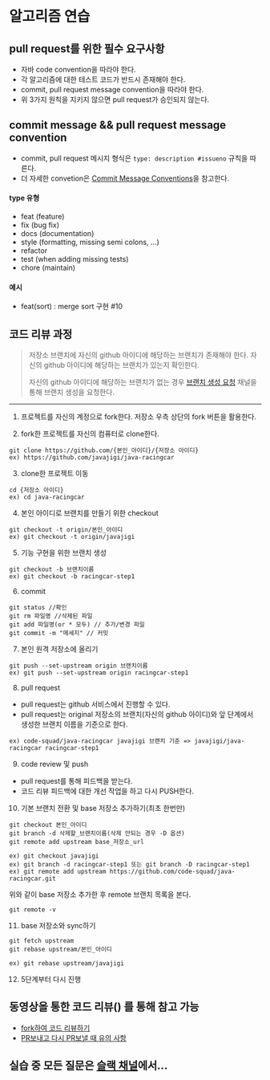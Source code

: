 # 알고리즘 연습
## pull request를 위한 필수 요구사항
* 자바 code convention을 따라야 한다.
* 각 알고리즘에 대한 테스트 코드가 반드시 존재해야 한다.
* commit, pull request message convention을 따라야 한다.
* 위 3가지 원칙을 지키지 않으면 pull request가 승인되지 않는다.

## commit message && pull request message convention
* commit, pull request 메시지 형식은 `type: description #issueno` 규칙을 따른다.
* 더 자세한 convetion은 [Commit Message Conventions](https://gist.github.com/stephenparish/9941e89d80e2bc58a153)을 참고한다.

#### type 유형
* feat (feature)
* fix (bug fix)
* docs (documentation)
* style (formatting, missing semi colons, …)
* refactor
* test (when adding missing tests)
* chore (maintain)

#### 예시
* feat(sort) : merge sort 구현 #10

## 코드 리뷰 과정
> 저장소 브랜치에 자신의 github 아이디에 해당하는 브랜치가 존재해야 한다. 자신의 github 아이디에 해당하는 브랜치가 있는지 확인한다.
>
> 자신의 github 아이디에 해당하는 브랜치가 없는 경우 [브랜치 생성 요청](https://codesquad-members.slack.com/messages/C74HH4RJ8/) 채널을 통해 브랜치 생성을 요청한다.

----
1. 프로젝트를 자신의 계정으로 fork한다. 저장소 우측 상단의 fork 버튼을 활용한다.

2. fork한 프로젝트를 자신의 컴퓨터로 clone한다.
```
git clone https://github.com/{본인_아이디}/{저장소 아이디}
ex) https://github.com/javajigi/java-racingcar
```

3. clone한 프로젝트 이동
```
cd {저장소 아이디}
ex) cd java-racingcar
```

4. 본인 아이디로 브랜치를 만들기 위한 checkout
```
git checkout -t origin/본인_아이디
ex) git checkout -t origin/javajigi
```

5. 기능 구현을 위한 브랜치 생성
```
git checkout -b 브랜치이름
ex) git checkout -b racingcar-step1
```

6. commit
```
git status //확인
git rm 파일명 //삭제된 파일
git add 파일명(or * 모두) // 추가/변경 파일
git commit -m "메세지" // 커밋
```

7. 본인 원격 저장소에 올리기
```
git push --set-upstream origin 브랜치이름
ex) git push --set-upstream origin racingcar-step1
```

8. pull request
* pull request는 github 서비스에서 진행할 수 있다.
* pull request는 original 저장소의 브랜치(자신의 github 아이디)와 앞 단계에서 생성한 브랜치 이름을 기준으로 한다.
```
ex) code-squad/java-racingcar javajigi 브랜치 기준 => javajigi/java-racingcar racingcar-step1
```

9. code review 및 push
* pull request를 통해 피드백을 받는다.
* 코드 리뷰 피드백에 대한 개선 작업을 하고 다시 PUSH한다.

10. 기본 브랜치 전환 및 base 저장소 추가하기(최초 한번만)
```
git checkout 본인_아이디
git branch -d 삭제할_브랜치이름(삭제 안되는 경우 -D 옵션)
git remote add upstream base_저장소_url

ex) git checkout javajigi
ex) git branch -d racingcar-step1 또는 git branch -D racingcar-step1
ex) git remote add upstream https://github.com/code-squad/java-racingcar.git
```

위와 같이 base 저장소 추가한 후 remote 브랜치 목록을 본다.

```
git remote -v
```

11. base 저장소와 sync하기
```
git fetch upstream
git rebase upstream/본인_아이디

ex) git rebase upstream/javajigi
```

12. 5단계부터 다시 진행


## 동영상을 통한 코드 리뷰() 를 통해 참고 가능
* [fork하여 코드 리뷰하기](https://youtu.be/ZSZoaG0PqLg)
* [PR보내고 다시 PR보낼 때 유의 사항](https://youtu.be/CbLNbCUsh5c)

## 실습 중 모든 질문은 [슬랙 채널](https://codesquad-members.slack.com/messages/C74FV4Q10/)에서...
